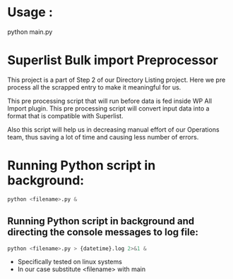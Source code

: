 # Usage :
python main.py


# Superlist Bulk import Preprocessor

This project is a part of Step 2 of our Directory Listing project. Here we pre process all the scrapped entry to make it meaningful for us. 

This pre processing script that will run before data is fed inside WP All Import plugin. This pre processing script will convert input data into a format that is compatible with Superlist.

Also this script will help us in decreasing manual effort of our Operations team, thus saving a lot of time and causing less number of errors.

# Running Python script in background:

```python
python <filename>.py &

```
## Running Python script in background and directing the console messages to log file:

```python
python <filename>.py > {datetime}.log 2>&1 &
```

* Specifically tested on linux systems
* In our case substitute \<filename> with main
